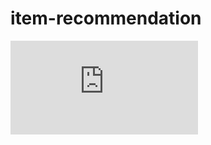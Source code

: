 # item-recommendation
![text](https://github.com/honeyhaoyan/item-recommendation/blob/master/template%20.pdf)

